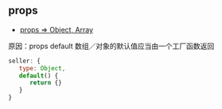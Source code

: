 ## props

-   [props => Object, Array](https://www.cnblogs.com/zhaobao1830/p/10939071.html)

原因：props default 数组／对象的默认值应当由一个工厂函数返回

```js
seller: {
   type: Object,
   default() {
      return {}
   }
}
```
